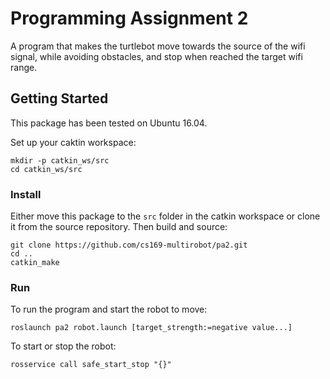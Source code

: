# Programming Assignment 2

A program that makes the turtlebot move towards the source of the wifi signal, while avoiding obstacles, and stop when reached the target wifi range.

## Getting Started

This package has been tested on Ubuntu 16.04.

Set up your caktin workspace:

```
mkdir -p catkin_ws/src
cd catkin_ws/src
```

### Install

Either move this package to the `src` folder in the catkin workspace or clone it from the source repository. Then build and source:

```
git clone https://github.com/cs169-multirobot/pa2.git
cd ..
catkin_make
```

### Run

To run the program and start the robot to move:

```
roslaunch pa2 robot.launch [target_strength:=negative value...]
```

To start or stop the robot:

```
rosservice call safe_start_stop "{}"
```
